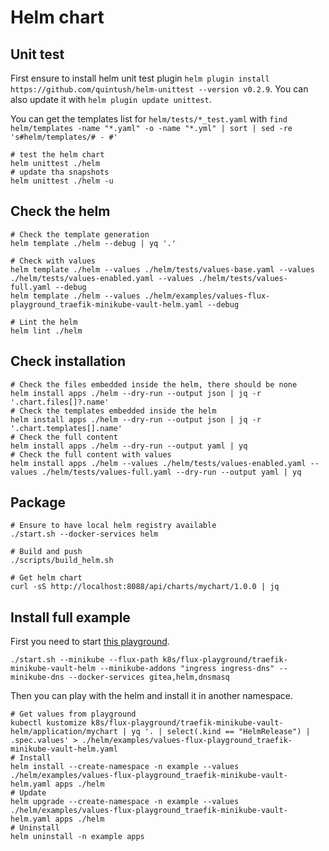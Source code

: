 # Helm chart

## Unit test

First ensure to install helm unit test plugin `helm plugin install https://github.com/quintush/helm-unittest --version v0.2.9`.
You can also update it with `helm plugin update unittest`.

You can get the templates list for `helm/tests/*_test.yaml` with `find helm/templates -name "*.yaml" -o -name "*.yml" | sort | sed -re 's#helm/templates/# - #'`

```shell
# test the helm chart
helm unittest ./helm
# update tha snapshots
helm unittest ./helm -u
```

## Check the helm

```shell
# Check the template generation
helm template ./helm --debug | yq '.'

# Check with values
helm template ./helm --values ./helm/tests/values-base.yaml --values ./helm/tests/values-enabled.yaml --values ./helm/tests/values-full.yaml --debug
helm template ./helm --values ./helm/examples/values-flux-playground_traefik-minikube-vault-helm.yaml --debug

# Lint the helm
helm lint ./helm
```

## Check installation

```shell
# Check the files embedded inside the helm, there should be none
helm install apps ./helm --dry-run --output json | jq -r '.chart.files[]?.name'
# Check the templates embedded inside the helm
helm install apps ./helm --dry-run --output json | jq -r '.chart.templates[].name'
# Check the full content
helm install apps ./helm --dry-run --output yaml | yq
# Check the full content with values
helm install apps ./helm --values ./helm/tests/values-enabled.yaml --values ./helm/tests/values-full.yaml --dry-run --output yaml | yq
```

## Package

```shell
# Ensure to have local helm registry available
./start.sh --docker-services helm

# Build and push
./scripts/build_helm.sh

# Get helm chart
curl -sS http://localhost:8088/api/charts/mychart/1.0.0 | jq
```

## Install full example

First you need to start [this playground](../k8s/flux-playground/traefik-minikube-vault-helm/readme.md).

```shell
./start.sh --minikube --flux-path k8s/flux-playground/traefik-minikube-vault-helm --minikube-addons "ingress ingress-dns" --minikube-dns --docker-services gitea,helm,dnsmasq
```

Then you can play with the helm and install it in another namespace.

```shell
# Get values from playground
kubectl kustomize k8s/flux-playground/traefik-minikube-vault-helm/application/mychart | yq '. | select(.kind == "HelmRelease") | .spec.values' > ./helm/examples/values-flux-playground_traefik-minikube-vault-helm.yaml
# Install
helm install --create-namespace -n example --values ./helm/examples/values-flux-playground_traefik-minikube-vault-helm.yaml apps ./helm
# Update
helm upgrade --create-namespace -n example --values ./helm/examples/values-flux-playground_traefik-minikube-vault-helm.yaml apps ./helm
# Uninstall
helm uninstall -n example apps
```
